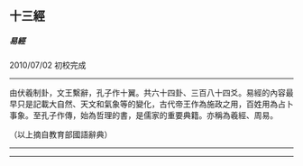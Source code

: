 

## 十三經

##### 易經

2010/07/02 初校完成

* * *

由伏羲制卦，文王繫辭，孔子作十翼。共六十四卦、三百八十四爻。易經的內容最早只是記載大自然、天文和氣象等的變化，古代帝王作為施政之用，百姓用為占卜事象。至孔子作傳，始為哲理的書，是儒家的重要典籍。亦稱為羲經、周易。

（以上摘自教育部國語辭典）

* * *

* * *

